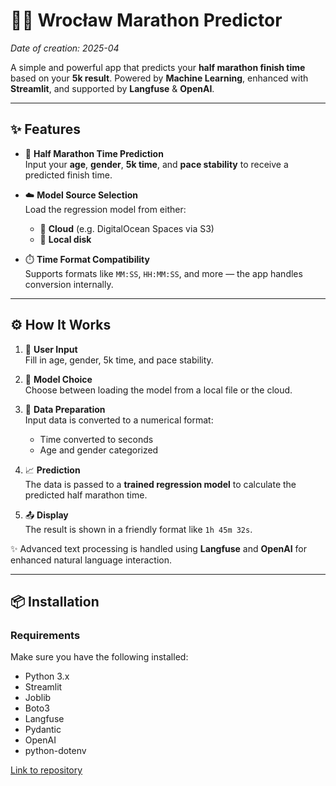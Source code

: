 # 🏃‍♂️ Wrocław Marathon Predictor

*Date of creation: 2025-04*

A simple and powerful app that predicts your **half marathon finish time** based on your **5k result**. Powered by **Machine Learning**, enhanced with **Streamlit**, and supported by **Langfuse** & **OpenAI**.

---

## ✨ Features

- 🎯 **Half Marathon Time Prediction**  
  Input your **age**, **gender**, **5k time**, and **pace stability** to receive a predicted finish time.

- ☁️ **Model Source Selection**  
  Load the regression model from either:
  - 🔗 **Cloud** (e.g. DigitalOcean Spaces via S3)
  - 💾 **Local disk**

- ⏱️ **Time Format Compatibility**  
  Supports formats like `MM:SS`, `HH:MM:SS`, and more — the app handles conversion internally.

---

## ⚙️ How It Works

1. 🧾 **User Input**  
   Fill in age, gender, 5k time, and pace stability.

2. 🧠 **Model Choice**  
   Choose between loading the model from a local file or the cloud.

3. 🔄 **Data Preparation**  
   Input data is converted to a numerical format:
   - Time converted to seconds
   - Age and gender categorized

4. 📈 **Prediction**  
   The data is passed to a **trained regression model** to calculate the predicted half marathon time.

5. 📤 **Display**  
   The result is shown in a friendly format like `1h 45m 32s`.

✨ Advanced text processing is handled using **Langfuse** and **OpenAI** for enhanced natural language interaction.

---

## 📦 Installation

### Requirements

Make sure you have the following installed:

- Python 3.x  
- Streamlit
- Joblib  
- Boto3  
- Langfuse  
- Pydantic  
- OpenAI  
- python-dotenv

[Link to repository](https://github.com/KrzysztofPiekarski/Wroc-aw-Marathon-Predictor)
